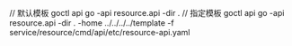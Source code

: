 // 默认模板
goctl api go -api resource.api -dir .
// 指定模板
goctl api go -api resource.api -dir . -home ../../../../template
-f service/resource/cmd/api/etc/resource-api.yaml